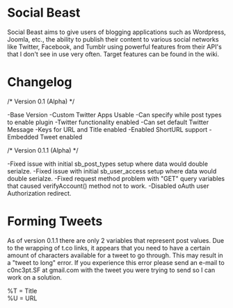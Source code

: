 Social Beast
============

Social Beast aims to give users of blogging applications such as Wordpress, Joomla, etc., the ability to publish their content to various social networks like Twitter, Facebook, and Tumblr using powerful features from their API's that I don't see in use very often. Target features can be found in the wiki.

Changelog
============

/* Version 0.1 (Alpha) */

-Base Version
-Custom Twitter Apps Usable
-Can specify while post types to enable plugin
-Twitter functionality enabled
-Can set default Twitter Message
-Keys for URL and Title enabled
-Enabled ShortURL support
-Embedded Tweet enabled

/* Version 0.1.1 (Alpha) */

-Fixed issue with initial sb_post_types setup where data would double serialze.
-Fixed issue with initial sb_user_access setup where data would double serialze.
-Fixed request method problem with "GET" query variables that caused verifyAccount() method not to work.
-Disabled oAuth user Authorization redirect.

Forming Tweets
============

As of version 0.1.1 there are only 2 variables that represent post values.  Due to the wrapping of t.co links, it appears that you need to have a certain amount of characters available for a tweet to go through.  This may result in a "tweet to long" error.  If you experience this error please send an e-mail to c0nc3pt.SF at gmail.com with the tweet you were trying to send so I can work on a solution.

%T = Title  
%U = URL

